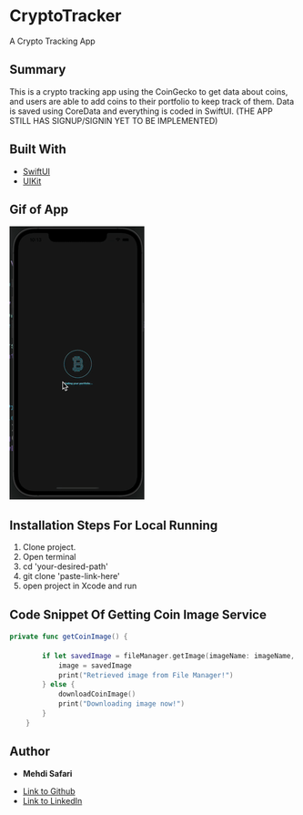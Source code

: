 # CryptoTracker
A Crypto Tracking App

## Summary
This is a crypto tracking app using the CoinGecko to get data about coins, and users are able to add coins to their portfolio to keep track of them. Data is saved using CoreData and everything is coded in SwiftUI. (THE APP STILL HAS SIGNUP/SIGNIN YET TO BE IMPLEMENTED)

## Built With
* [SwiftUI](https://developer.apple.com/tutorials/swiftui)
* [UIKit](https://developer.apple.com/documentation/uikit)

## Gif of App
![Gif](./CryptoTracker/Assets.xcassets/gif.dataset/gif.gif)

## Installation Steps For Local Running
1. Clone project.
2. Open terminal
3. cd 'your-desired-path'
4. git clone 'paste-link-here'
5. open project in Xcode and run

## Code Snippet Of Getting Coin Image Service
```swift
private func getCoinImage() {
        
        if let savedImage = fileManager.getImage(imageName: imageName, folderName: folderName) {
            image = savedImage
            print("Retrieved image from File Manager!")
        } else {
            downloadCoinImage()
            print("Downloading image now!")
        }
    }
```


## Author

* **Mehdi Safari**

- [Link to Github](https://github.com/mehdisafari77)
- [Link to LinkedIn](https://www.linkedin.com/in/mehdi-safari-992799142/)
